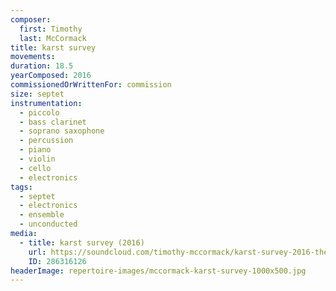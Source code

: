 ```yaml
---
composer:
  first: Timothy
  last: McCormack
title: karst survey
movements:
duration: 18.5
yearComposed: 2016
commissionedOrWrittenFor: commission
size: septet
instrumentation:
  - piccolo
  - bass clarinet
  - soprano saxophone
  - percussion
  - piano
  - violin
  - cello
  - electronics
tags:
  - septet
  - electronics
  - ensemble
  - unconducted
media:
  - title: karst survey (2016)
    url: https://soundcloud.com/timothy-mccormack/karst-survey-2016-the-switch-ensemble
    ID: 286316126
headerImage: repertoire-images/mccormack-karst-survey-1000x500.jpg
---
```

